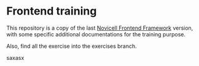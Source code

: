 # Frontend training

This repository is a copy of the last [Novicell Frontend Framework](https://github.com/Novicell/novicell-frontend) version, with some specific additional documentations for the training purpose.

Also, find all the exercise into the exercises branch.

saxasx